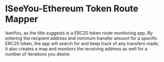 # ISeeYou-Ethereum Token Route Mapper
IseeYou, as the title suggests is a ERC20 token route monitoring app, By entering the recipient address and minimum transfer amount for a specific ERC20 token, the app will search for and keep track of any transfers made, it also creates a map and monitors the receiving address as well for a number of iterations you desire.
